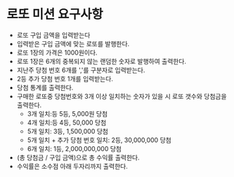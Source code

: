 # 로또 미션 요구사항
- 로또 구입 금액을 입력받는다
- 입력받은 구입 금액에 맞는 로또를 발행한다. 
- 로또 1장의 가격은 1000원이다.
- 로또 1장은 6개의 중복되지 않는 랜덤한 숫자로 발행하여 출력한다.
- 지난주 당첨 번호 6개를 ','를 구분자로 입력받는다.
- 2등 추가 당첨 번호 1개를 입력받는다.
- 당첨 통계를 출력한다.
- 구매한 로또중 당첨번호와 3개 이상 일치하는 숫자가 있을 시 로또 갯수와 당첨금을 출력한다.
    - 3개 일치:등 5등, 5,000원 당첨 
    - 4개 일치:등 4등, 50,000 당첨 
    - 5개 일치: 3등, 1,500,000 당첨
    - 5개 일치 + 추가 당첨 번호 일치: 2등, 30,000,000 당첨 
    - 6개 일치: 1등, 2,000,000,000 당첨
- (총 당첨금 / 구입 금액)으로 총 수익률 출력한다.
- 수익률은 소수점 아래 두자리까지 출력한다.
